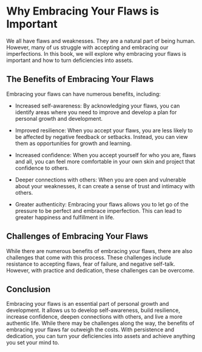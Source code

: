 Why Embracing Your Flaws is Important
===================================================

We all have flaws and weaknesses. They are a natural part of being human. However, many of us struggle with accepting and embracing our imperfections. In this book, we will explore why embracing your flaws is important and how to turn deficiencies into assets.

The Benefits of Embracing Your Flaws
------------------------------------

Embracing your flaws can have numerous benefits, including:

* Increased self-awareness: By acknowledging your flaws, you can identify areas where you need to improve and develop a plan for personal growth and development.

* Improved resilience: When you accept your flaws, you are less likely to be affected by negative feedback or setbacks. Instead, you can view them as opportunities for growth and learning.

* Increased confidence: When you accept yourself for who you are, flaws and all, you can feel more comfortable in your own skin and project that confidence to others.

* Deeper connections with others: When you are open and vulnerable about your weaknesses, it can create a sense of trust and intimacy with others.

* Greater authenticity: Embracing your flaws allows you to let go of the pressure to be perfect and embrace imperfection. This can lead to greater happiness and fulfillment in life.

Challenges of Embracing Your Flaws
----------------------------------

While there are numerous benefits of embracing your flaws, there are also challenges that come with this process. These challenges include resistance to accepting flaws, fear of failure, and negative self-talk. However, with practice and dedication, these challenges can be overcome.

Conclusion
----------

Embracing your flaws is an essential part of personal growth and development. It allows us to develop self-awareness, build resilience, increase confidence, deepen connections with others, and live a more authentic life. While there may be challenges along the way, the benefits of embracing your flaws far outweigh the costs. With persistence and dedication, you can turn your deficiencies into assets and achieve anything you set your mind to.
